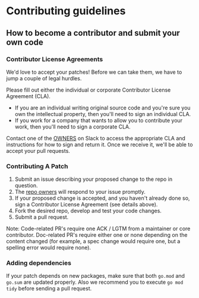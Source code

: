 # Contributing guidelines

## How to become a contributor and submit your own code

### Contributor License Agreements

We'd love to accept your patches! Before we can take them, we have to jump a couple of legal hurdles.

Please fill out either the individual or corporate Contributor License Agreement (CLA).

- If you are an individual writing original source code and you're sure you own the intellectual property, then you'll need to sign an individual CLA.
- If you work for a company that wants to allow you to contribute your work, then you'll need to sign a corporate CLA.

Contact one of the [OWNERS](OWNERS) on Slack to access the appropriate CLA and instructions for how to sign and return it. Once we receive it, we'll be able to accept your pull requests.

### Contributing A Patch

1. Submit an issue describing your proposed change to the repo in question.
2. The [repo owners](OWNERS) will respond to your issue promptly.
3. If your proposed change is accepted, and you haven't already done so, sign a Contributor License Agreement (see details above).
4. Fork the desired repo, develop and test your code changes.
5. Submit a pull request.

Note: Code-related PR's require one ACK / LGTM from a maintainer or core contributor. Doc-related PR's require either one or none depending on the content changed (for example, a spec change would require one, but a spelling error would require none).

### Adding dependencies

If your patch depends on new packages, make sure that both `go.mod` and `go.sum` are updated properly. Also we recommend you to execute `go mod tidy` before sending a pull request.
